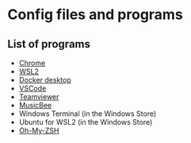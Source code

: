 # Config files and programs

## List of programs

- [Chrome](https://www.google.com/chrome/)
- [WSL2](https://docs.microsoft.com/en-us/windows/wsl/install-win10#manual-installation-steps)
- [Docker desktop](https://docs.docker.com/docker-for-windows/install/)
- [VSCode](https://code.visualstudio.com/Download)
- [Teamviewer](https://www.teamviewer.com/en-us/download/windows/)
- [MusicBee](https://getmusicbee.com/downloads/)
- Windows Terminal (in the Windows Store)
- Ubuntu for WSL2 (in the Windows Store)
- [Oh-My-ZSH](https://ohmyz.sh/#install)
